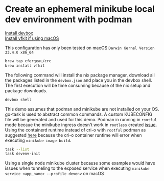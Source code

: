 # Create an ephemeral minikube local dev environment with podman

[Install devbox](https://www.jetify.com/devbox/docs/installing_devbox/)\
[Install vfkit if using macOS](https://github.com/NixOS/nixpkgs/issues/305868)

This configuration has only been tested on macOS `Darwin Kernel Version 23.4.0 x86_64`

```bash
brew tap cfergeau/crc
brew install vfkit
```

The following command will install the nix package manager, download all the packages listed in the `devbox.json` and place you in the devbox shell. The first execution will be time consuming because of the nix setup and package downloads.

```bash
devbox shell
```

This demo assumes that podman and minikube are not installed on your OS. go-task is used to abstract common commands. A custom KUBECONFIG file will be generated and used for this demo. Podman in running in `rootful` mode becaue the minikube ingress doesn't work in `rootless` created [issue](https://github.com/kubernetes/minikube/issues/18978). Using the containerd runtime instead of cri-o with `rootful` podman as suggested [here](https://minikube.sigs.k8s.io/docs/drivers/podman/) because the cri-o container runtime will error when executing `minikube image build`. 

```bash
task --list
task devenv-init
```

Using a single node minikube cluster because some examples would have issues when tunneling to the exposed service when executing `minikube service <app_name> --profile devenv` on macOS

